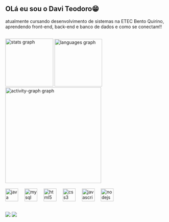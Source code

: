 ## OLá eu sou o Davi Teodoro😁
atualmente cursando desenvolvimento de sistemas na ETEC Bento Quirino,
aprendendo front-end, back-end e banco de dados e como se conectam!!
## 
<div align="left">
  <img src="https://github-readme-stats.vercel.app/api?username=TeodoroDavi&hide_title=true&hide_rank=false&show_icons=true&include_all_commits=true&count_private=true&disable_animations=false&theme=gotham&locale=en&hide_border=false&order=1" height="150" alt="stats graph"  />
  <img src="https://github-readme-stats.vercel.app/api/top-langs?username=TeodoroDavi&locale=en&hide_title=false&layout=compact&card_width=320&langs_count=5&theme=gotham&hide_border=false&order=2" height="149" alt="languages graph"  />
  <img src="https://github-readme-activity-graph.vercel.app/graph?username=TeodoroDavi&radius=14&theme=gotham&area=false&order=5&hide_border=true&hide_title=false&custom_title=Contribution%20Graph" height="300" alt="activity-graph graph"  />
</div>


<br clear="both">

<div align="left">
  <img src="https://skillicons.dev/icons?i=java" height="40" alt="java logo"  />
  <img width="12" />
  <img src="https://skillicons.dev/icons?i=mysql" height="40" alt="mysql logo"  />
  <img width="12" />
  <img src="https://cdn.simpleicons.org/html5/E34F26" height="40" alt="html5 logo"  />
  <img width="12" />
  <img src="https://cdn.simpleicons.org/css3/1572B6" height="40" alt="css3 logo"  />
  <img width="12" />
  <img src="https://cdn.simpleicons.org/javascript/F7DF1E" height="40" alt="javascript logo"  />
  <img width="12" />
  <img src="https://cdn.simpleicons.org/nodedotjs/339933" height="40" alt="nodejs logo"  />
</div>

##
<div>
  <a href="https://instagram.com/davi_tns" target="_blank"><img src="https://img.shields.io/badge/-Instagram-%23E4405F?style=for-the-badge&logo=instagram&logoColor=white" target="_blank"></a>
  <a href="" target="_blank"><img src="https://img.shields.io/badge/-LinkedIn-%230077B5?style=for-the-badge&logo=linkedin&logoColor=white" target="_blank"></a> 
</div>


